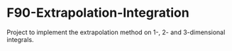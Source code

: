 # F90-Extrapolation-Integration
Project to implement the extrapolation method on 1-, 2- and 3-dimensional integrals.
